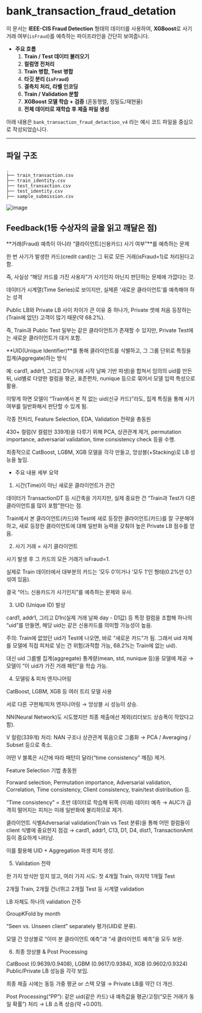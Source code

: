 # bank_transaction_fraud_detation


이 문서는 **IEEE-CIS Fraud Detection** 형태의 데이터를 사용하여, **XGBoost**로 사기 거래 여부(`isFraud`)를 예측하는 파이프라인을 간단히 보여줍니다. 


- **주요 흐름**  
  1) **Train / Test 데이터 불러오기**  
  2) **컬럼명 전처리**  
  3) **Train 병합, Test 병합**  
  4) **타깃 분리 (`isFraud`)**  
  5) **결측치 처리, 라벨 인코딩**  
  6) **Train / Validation 분할**  
  7) **XGBoost 모델 학습 + 검증** (혼동행렬, 정밀도/재현율)  
  8) **전체 데이터로 재학습 후 제출 파일 생성**  


아래 내용은 `bank_transaction_fraud_detaction_v4` 라는 예시 코드 파일을 중심으로 작성되었습니다.

---

## 파일 구조

```plaintext
.
├── train_transaction.csv
├── train_identity.csv
├── test_transaction.csv
├── test_identity.csv
├── sample_submission.csv

```



![image](https://github.com/user-attachments/assets/85beee6e-3c0d-45a2-b360-e6d1a6051199)


## Feedback(1등 수상자의 글을 읽고 깨달은 점)

**거래(Fraud) 예측이 아니라 “클라이언트(신용카드) 사기 여부”**를 예측하는 문제


한 번 사기가 발생한 카드(credit card)는 그 뒤로 모든 거래(isFraud=1)로 처리된다고 함.


즉, 사실상 “해당 카드를 가진 사용자”가 사기인지 아닌지 판단하는 문제에 가깝다는 것.


데이터가 시계열(Time Series)로 보이지만, 실제론 ‘새로운 클라이언트’를 예측해야 하는 성격


Public LB와 Private LB 사이 차이가 큰 이유 중 하나가, Private 셋에 처음 등장하는(Train에 없던) 고객이 많기 때문(약 68.2%).


즉, Train과 Public Test 일부는 같은 클라이언트가 존재할 수 있지만, Private Test에는 새로운 클라이언트가 대거 포함.


**UID(Unique Identifier)**를 통해 클라이언트를 식별하고, 그 그룹 단위로 특징을 집계(Aggregate)하는 방식


예: card1, addr1, 그리고 D1n(거래 시작 날짜 기반 파생)을 합쳐서 임의의 uid를 만든 뒤, uid별로 다양한 컬럼을 평균, 표준편차, nunique 등으로 묶어서 모델 입력 특성으로 활용.


이렇게 하면 모델이 “Train에서 본 적 없는 uid(신규 카드)”라도, 집계 특징을 통해 사기 여부를 일반화해서 판단할 수 있게 됨.


각종 전처리, Feature Selection, EDA, Validation 전략을 총동원


430+ 컬럼(V 컬럼만 339개)을 다루기 위해 PCA, 상관관계 제거, permutation importance, adversarial validation, time consistency check 등을 수행.


최종적으로 CatBoost, LGBM, XGB 모델을 각각 만들고, 앙상블(+Stacking)로 LB 성능을 높임.



- 주요 내용 세부 요약


1) 시간(Time)이 아닌 새로운 클라이언트가 관건


데이터가 TransactionDT 등 시간축을 가지지만, 실제 중요한 건 “Train과 Test가 다른 클라이언트를 많이 포함”한다는 점.


Train에서 본 클라이언트(카드)와 Test에 새로 등장한 클라이언트(카드)를 잘 구분해야 하고, 새로 등장한 클라이언트에 대해 일반화 능력을 갖춰야 높은 Private LB 점수를 얻음.


2) 사기 거래 = 사기 클라이언트


사기 발생 후 그 카드의 모든 거래가 isFraud=1.


실제로 Train 데이터에서 대부분의 카드는 ‘모두 0’이거나 ‘모두 1’인 형태(0.2%만 0,1 섞여 있음).


결국 “어느 신용카드가 사기인지”를 예측하는 문제와 유사.


3) UID (Unique ID) 발상


card1, addr1, 그리고 D1n(실제 거래 날짜 day - D1값) 등 특정 컬럼을 조합해 하나의 “uid”를 만들면, 해당 uid는 같은 신용카드를 의미할 가능성이 높음.


주의: Train에 없었던 uid가 Test에 나오면, 바로 “새로운 카드”가 됨. 그래서 uid 자체를 모델에 직접 피처로 넣는 건 위험(과적합 가능, 68.2%는 Train에 없는 uid).


대신 uid 그룹별 집계(aggregate) 통계량(mean, std, nunique 등)을 모델에 제공 → 모델이 “이 uid가 가진 거래 패턴”을 학습 가능.


4) 모델링 & 피처 엔지니어링


CatBoost, LGBM, XGB 등 여러 트리 모델 사용


서로 다른 구현체/피처 엔지니어링 → 앙상블 시 성능이 상승.


NN(Neural Network)도 시도했지만 최종 제출에선 제외(리더보드 상승폭이 작았다고 함).


V 컬럼(339개) 처리:
NAN 구조나 상관관계 묶음으로 그룹화 → PCA / Averaging / Subset 등으로 축소.


어떤 V 블록은 시간에 따라 패턴이 달라(“time consistency” 깨짐) 제거.


Feature Selection 기법 총동원


Forward selection, Permutation importance, Adversarial validation, Correlation, Time consistency, Client consistency, train/test distribution 등.


“Time consistency” = 초반 데이터로 학습해 뒤쪽 (미래) 데이터 예측 → AUC가 급격히 떨어지는 피처는 미래 일반화에 불리하므로 제거.


클라이언트 식별Adversarial validation(Train vs Test 분류)을 통해 어떤 컬럼들이 client 식별에 중요한지 점검 → card1, addr1, C13, D1, D4, dist1, TransactionAmt 등이 중요하게 나타남.


이를 활용해 UID + Aggregation 파생 피처 생성.


5) Validation 전략

   
한 가지 방식만 믿지 않고, 여러 가지 시도:
첫 4개월 Train, 마지막 1개월 Test


2개월 Train, 2개월 건너뛰고 2개월 Test 등 시계열 validation


LB 자체도 하나의 validation 간주


GroupKFold by month


“Seen vs. Unseen client” separately 평가(UID로 분류).


모델 간 앙상블로 “이미 본 클라이언트 예측”과 “새 클라이언트 예측”을 모두 보완.


6) 최종 앙상블 & Post Processing


CatBoost (0.9639/0.9408), LGBM (0.9617/0.9384), XGB (0.9602/0.9324) Public/Private LB 성능을 각각 보임.


최종 제출 시에는 동등 가중 평균 or 스택 모델 → Private LB를 약간 더 개선.


Post Processing(“PP”): 같은 uid(같은 카드) 내 예측값을 평균/고정(“모든 거래가 동일 확률”) 처리 → LB 소폭 상승(약 +0.001).

